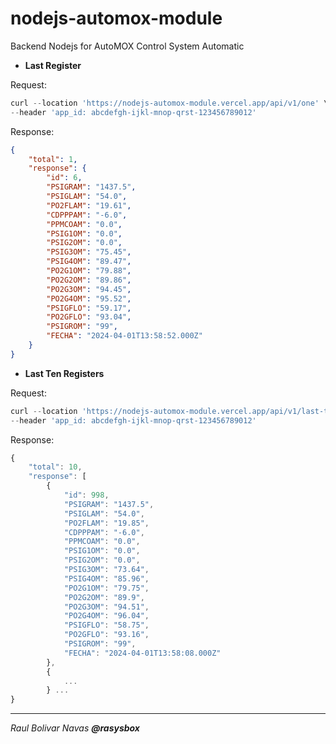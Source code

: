 # nodejs-automox-module
Backend Nodejs for AutoMOX Control System Automatic

- **Last Register**

Request:

```javascript
curl --location 'https://nodejs-automox-module.vercel.app/api/v1/one' \
--header 'app_id: abcdefgh-ijkl-mnop-qrst-123456789012'
```

Response:

```json
{
    "total": 1,
    "response": {
        "id": 6,
        "PSIGRAM": "1437.5",
        "PSIGLAM": "54.0",
        "PO2FLAM": "19.61",
        "CDPPPAM": "-6.0",
        "PPMCOAM": "0.0",
        "PSIG1OM": "0.0",
        "PSIG2OM": "0.0",
        "PSIG3OM": "75.45",
        "PSIG4OM": "89.47",
        "PO2G1OM": "79.88",
        "PO2G2OM": "89.86",
        "PO2G3OM": "94.45",
        "PO2G4OM": "95.52",
        "PSIGFLO": "59.17",
        "PO2GFLO": "93.04",
        "PSIGROM": "99",
        "FECHA": "2024-04-01T13:58:52.000Z"
    }
}
```

- **Last Ten Registers**

Request:

```javascript
curl --location 'https://nodejs-automox-module.vercel.app/api/v1/last-ten' \
--header 'app_id: abcdefgh-ijkl-mnop-qrst-123456789012'
```
Response:

```javascript
{
    "total": 10,
    "response": [
        {
            "id": 998,
            "PSIGRAM": "1437.5",
            "PSIGLAM": "54.0",
            "PO2FLAM": "19.85",
            "CDPPPAM": "-6.0",
            "PPMCOAM": "0.0",
            "PSIG1OM": "0.0",
            "PSIG2OM": "0.0",
            "PSIG3OM": "73.64",
            "PSIG4OM": "85.96",
            "PO2G1OM": "79.75",
            "PO2G2OM": "89.9",
            "PO2G3OM": "94.51",
            "PO2G4OM": "96.04",
            "PSIGFLO": "58.75",
            "PO2GFLO": "93.16",
            "PSIGROM": "99",
            "FECHA": "2024-04-01T13:58:08.000Z"
        },
        {
            ...
        } ...
}
```

---
*Raul Bolivar Navas **@rasysbox***